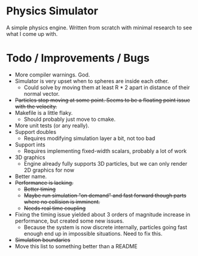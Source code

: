# Physics Simulator

A simple physics engine. Written from scratch with minimal research to see what I come up with.

# Todo / Improvements / Bugs

* More compiler warnings. God.
* Simulator is very upset when to spheres are inside each other.
  * Could solve by moving them at least R * 2 apart in distance of their normal vector.
* ~~Particles stop moving at some point. Seems to be a floating point issue with the velocity.~~
* Makefile is a little flaky.
  * Should probably just move to cmake.
* More unit tests (or any really).
* Support doubles
  * Requires modifying simulation layer a bit, not too bad
* Support ints
  * Requires implementing fixed-width scalars, probably a lot of work
* 3D graphics
  * Engine already fully supports 3D particles, but we can only render 2D graphics for now
* Better name.
* ~~Performance is lacking.~~
  * ~~Better timing~~
  * ~~Maybe run simulation "on demand" and fast forward though parts where no collision is imminent.~~
  * ~~Needs real time coupling~~
* Fixing the timing issue yielded about 3 orders of magnitude increase in performance, but created some new issues.
  * Because the system is now discrete internally, particles going fast enough end up in impossible situations. Need to fix this.
* ~~Simulation boundaries~~
* Move this list to something better than a README
